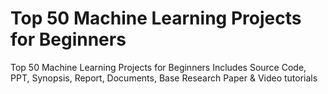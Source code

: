 # Top 50 Machine Learning Projects for Beginners
Top 50 Machine Learning Projects for Beginners Includes Source Code, PPT, Synopsis, Report, Documents, Base Research Paper &amp; Video tutorials
